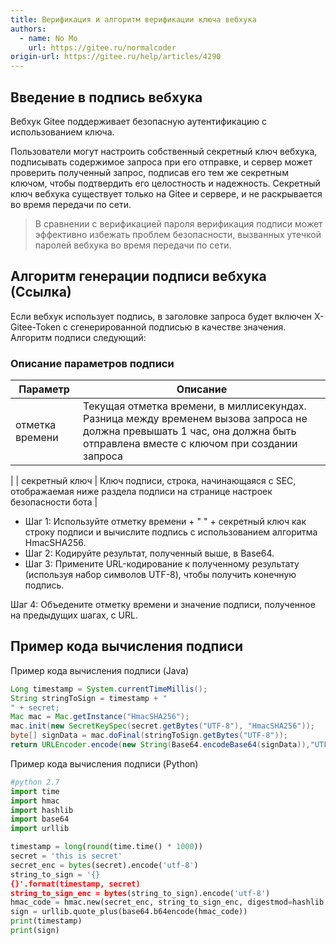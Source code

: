 ```yaml
---
title: Верификация и алгоритм верификации ключа вебхука
authors:
  - name: No Mo
    url: https://gitee.ru/normalcoder
origin-url: https://gitee.ru/help/articles/4290
---
```


## Введение в подпись вебхука

Вебхук Gitee поддерживает безопасную аутентификацию с использованием ключа.

Пользователи могут настроить собственный секретный ключ вебхука, подписывать содержимое запроса при его отправке, и сервер может проверить полученный запрос, подписав его тем же секретным ключом, чтобы подтвердить его целостность и надежность. Секретный ключ вебхука существует только на Gitee и сервере, и не раскрывается во время передачи по сети.

> В сравнении с верификацией пароля верификация подписи может эффективно избежать проблем безопасности, вызванных утечкой паролей вебхука во время передачи по сети.

## Алгоритм генерации подписи вебхука (Ссылка)

Если вебхук использует подпись, в заголовке запроса будет включен X-Gitee-Token с сгенерированной подписью в качестве значения. Алгоритм подписи следующий:

### Описание параметров подписи

| Параметр | Описание |
| --------- | --------------------------------------------------------------- |
| отметка времени | Текущая отметка времени, в миллисекундах. Разница между временем вызова запроса не должна превышать 1 час, она должна быть отправлена вместе с ключом при создании запроса
 |
| секретный ключ  | Ключ подписи, строка, начинающаяся с SEC, отображаемая ниже раздела подписи на странице настроек безопасности бота |

- Шаг 1: Используйте отметку времени + "
" + секретный ключ как строку подписи и вычислите подпись с использованием алгоритма HmacSHA256.
- Шаг 2: Кодируйте результат, полученный выше, в Base64.
- Шаг 3: Примените URL-кодирование к полученному результату (используя набор символов UTF-8), чтобы получить конечную подпись.

Шаг 4: Объедените отметку времени и значение подписи, полученное на предыдущих шагах, с URL.

## Пример кода вычисления подписи 

Пример кода вычисления подписи  (Java)

```java
Long timestamp = System.currentTimeMillis();
String stringToSign = timestamp + "
" + secret;
Mac mac = Mac.getInstance("HmacSHA256");
mac.init(new SecretKeySpec(secret.getBytes("UTF-8"), "HmacSHA256"));
byte[] signData = mac.doFinal(stringToSign.getBytes("UTF-8"));
return URLEncoder.encode(new String(Base64.encodeBase64(signData)),"UTF-8");
```

Пример кода вычисления подписи  (Python)

```python
#python 2.7
import time
import hmac
import hashlib
import base64
import urllib

timestamp = long(round(time.time() * 1000))
secret = 'this is secret'
secret_enc = bytes(secret).encode('utf-8')
string_to_sign = '{}
{}'.format(timestamp, secret)
string_to_sign_enc = bytes(string_to_sign).encode('utf-8')
hmac_code = hmac.new(secret_enc, string_to_sign_enc, digestmod=hashlib.sha256).digest()
sign = urllib.quote_plus(base64.b64encode(hmac_code))
print(timestamp)
print(sign)
```